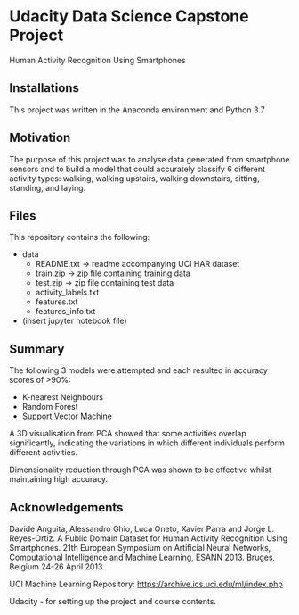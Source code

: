 # Udacity Data Science Capstone Project

Human Activity Recognition Using Smartphones

## Installations
This project was written in the Anaconda environment and Python 3.7

## Motivation

The purpose of this project was to analyse data generated from smartphone sensors and to build a model that could accurately classify 6 different activity types: walking, walking upstairs, walking downstairs, sitting, standing, and laying.

## Files

This repository contains the following:
- data
    - README.txt -> readme accompanying UCI HAR dataset
    - train.zip -> zip file containing training data
    - test.zip -> zip file containing test data
    - activity_labels.txt
    - features.txt
    - features_info.txt
- (insert jupyter notebook file)
    
## Summary

The following 3 models were attempted and each resulted in accuracy scores of >90%:
- K-nearest Neighbours
- Random Forest
- Support Vector Machine

A 3D visualisation from PCA showed that some activities overlap significantly, indicating the variations in which different individuals perform different activities.

Dimensionality reduction through PCA was shown to be effective whilst maintaining high accuracy.

## Acknowledgements

Davide Anguita, Alessandro Ghio, Luca Oneto, Xavier Parra and Jorge L. Reyes-Ortiz. A Public Domain Dataset for Human Activity Recognition Using Smartphones. 21th European Symposium on Artificial Neural Networks, Computational Intelligence and Machine Learning, ESANN 2013. Bruges, Belgium 24-26 April 2013. 

UCI Machine Learning Repository: https://archive.ics.uci.edu/ml/index.php

Udacity - for setting up the project and course contents.


